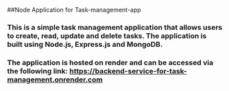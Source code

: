 ##Node Application for Task-management-app

### This is a simple task management application that allows users to create, read, update and delete tasks. The application is built using Node.js, Express.js and MongoDB.

### The application is hosted on render and can be accessed via the following link: https://backend-service-for-task-management.onrender.com
